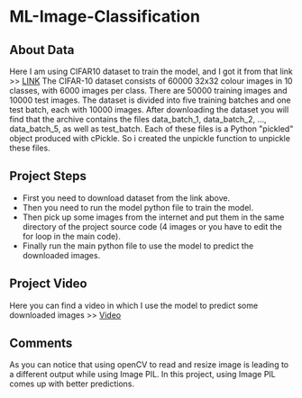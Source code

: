# ML-Image-Classification
## About Data
Here I am using CIFAR10 dataset to train the model, and I got it from that link >> [LINK](https://www.binarystudy.com/2021/09/how-to-load-preprocess-visualize-CIFAR-10-and-CIFAR-100.html)
The CIFAR-10 dataset consists of 60000 32x32 colour images in 10 classes, with 6000 images per class. There are 50000 training images and 10000 test images. The dataset is divided into five training batches and one test batch, each with 10000 images.
After downloading the dataset you will find that the archive contains the files data_batch_1, data_batch_2, ..., data_batch_5, as well as test_batch. Each of these files is a Python "pickled" object produced with cPickle. So i created the unpickle function to unpickle these files.


## Project Steps
* First you need to download dataset from the link above.
* Then you need to run the model python file to train the model.
* Then pick up some images from the internet and put them in the same directory of the project source code (4 images or you have to edit the for loop in the main code). 
* Finally run the main python file to use the model to predict the downloaded images. 

## Project Video
Here you can find a video in which I use the model to predict some downloaded images >> [Video](https://drive.google.com/file/d/1J2_zClI6QuKE2RHVJytQnB7GrCrlfKr4/view?usp=sharing)

## Comments
As you can notice that using openCV to read and resize image is leading to a different output while using Image PIL. In this project, using Image PIL comes up with better predictions.
